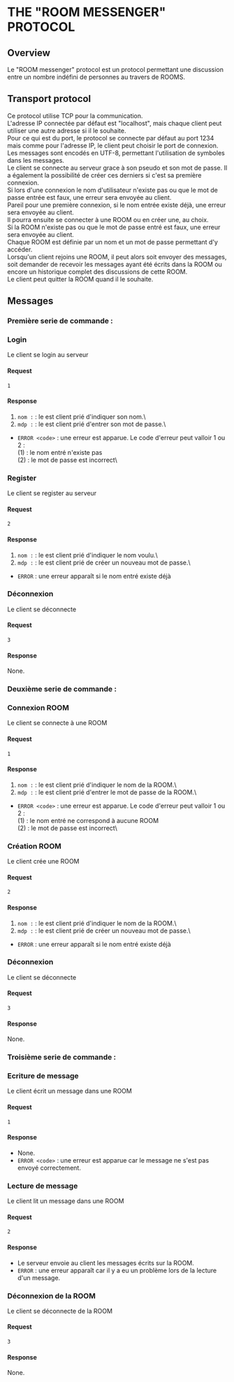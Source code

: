 # THE "ROOM MESSENGER" PROTOCOL

## Overview

Le "ROOM messenger" protocol est un protocol permettant une discussion entre un nombre indéfini de personnes au travers de ROOMS.

## Transport protocol

Ce protocol utilise TCP pour la communication.\
L'adresse IP connectée par défaut est "localhost", mais chaque client peut utiliser une autre adresse si il le souhaite.\
Pour ce qui est du port, le protocol se connecte par défaut au port 1234 mais comme pour l'adresse IP, le client peut choisir 
le port de connexion.\
Les messages sont encodés en UTF-8, permettant l'utilisation de symboles dans les messages.\
Le client se connecte au serveur grace à son pseudo et son mot de passe. Il a également la possibilité de créer ces derniers 
si c'est sa première connexion.\
Si lors d'une connexion le nom d'utilisateur n'existe pas ou que le mot de passe entrée est faux, une erreur sera envoyée au client.\
Pareil pour une première connexion, si le nom entrée existe déjà, une erreur sera envoyée au client.\
Il pourra ensuite se connecter à une ROOM ou en créer une, au choix.\
Si la ROOM n'existe pas ou que le mot de passe entré est faux, une erreur sera envoyée au client.\
Chaque ROOM est définie par un nom et un mot de passe permettant d'y accéder.\
Lorsqu'un client rejoins une ROOM, il peut alors soit envoyer des messages, soit demander de recevoir les messages ayant été écrits dans la ROOM 
ou encore un historique complet des discussions de cette ROOM. \
Le client peut quitter la ROOM quand il le souhaite.


## Messages

### Première serie de commande :
### Login
Le client se login au serveur

#### Request

```text
1
```
#### Response
1. `nom :` : le est client prié d'indiquer son nom.\
2. `mdp :` : le est client prié d'entrer son mot de passe.\

- `ERROR <code>` : une erreur est apparue. Le code d'erreur peut valloir 1 ou 2 :\
(1) : le nom entré n'existe pas\
  (2) : le mot de passe est incorrect\


### Register
Le client se register au serveur

#### Request
```text
2
```
#### Response
1. `nom :` : le est client prié d'indiquer le nom voulu.\
2. `mdp :` : le est client prié de créer un nouveau mot de passe.\

- `ERROR` : une erreur apparaît si le nom entré existe déjà


### Déconnexion
Le client se déconnecte

#### Request
```text
3
```
#### Response
None.



### Deuxième serie de commande :
### Connexion ROOM
Le client se connecte à une ROOM

#### Request

```text
1
```
#### Response
1. `nom :` : le est client prié d'indiquer le nom de la ROOM.\
2. `mdp :` : le est client prié d'entrer le mot de passe de la ROOM.\

- `ERROR <code>` : une erreur est apparue. Le code d'erreur peut valloir 1 ou 2 :\
  (1) : le nom entré ne correspond à aucune ROOM\
  (2) : le mot de passe est incorrect\


### Création ROOM
Le client crée une ROOM

#### Request
```text
2
```
#### Response
1. `nom :` : le est client prié d'indiquer le nom de la ROOM.\
2. `mdp :` : le est client prié de créer un nouveau mot de passe.\

- `ERROR` : une erreur apparaît si le nom entré existe déjà


### Déconnexion
Le client se déconnecte

#### Request
```text
3
```
#### Response
None.


### Troisième serie de commande :
### Ecriture de message
Le client écrit un message dans une ROOM

#### Request

```text
1
```
#### Response
- None.
- `ERROR <code>` : une erreur est apparue car le message ne s'est pas envoyé correctement.


### Lecture de message
Le client lit un message dans une ROOM

#### Request
```text
2
```
#### Response
- Le serveur envoie au client les messages écrits sur la ROOM.
- `ERROR` : une erreur apparaît car il y a eu un problème lors de la lecture d'un message.


### Déconnexion de la ROOM
Le client se déconnecte de la ROOM

#### Request
```text
3
```
#### Response
None.